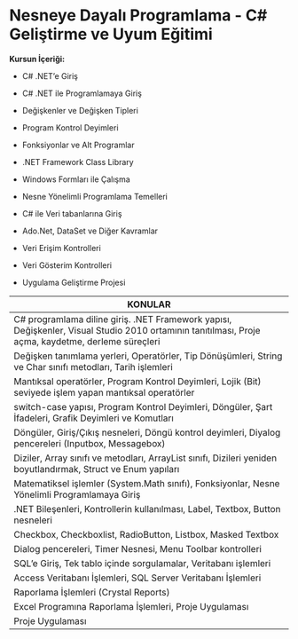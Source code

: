 
# **Nesneye Dayalı Programlama - C# Geliştirme ve Uyum Eğitimi**
**Kursun İçeriği:**

  * C# .NET’e Giriş
  * C# .NET  ile Programlamaya Giriş

  * Değişkenler ve Değişken Tipleri

  * Program Kontrol Deyimleri

  * Fonksiyonlar ve Alt Programlar

  * .NET Framework Class Library

  * Windows Formları ile Çalışma

  * Nesne Yönelimli Programlama Temelleri

  * C# ile Veri tabanlarına Giriş

  * Ado.Net, DataSet ve Diğer Kavramlar

  * Veri Erişim Kontrolleri

  * Veri Gösterim Kontrolleri

  * Uygulama Geliştirme Projesi

| **KONULAR** |
|-----------------------|
| C# programlama diline giriş. .NET Framework yapısı, Değişkenler, Visual Studio 2010 ortamının tanıtılması, Proje açma, kaydetme, derleme süreçleri |
| Değişken tanımlama yerleri, Operatörler, Tip Dönüşümleri, String ve Char sınıfı metodları, Tarih işlemleri |
| Mantıksal operatörler, Program Kontrol Deyimleri, Lojik (Bit) seviyede işlem yapan mantıksal operatörler |
| switch-case yapısı, Program Kontrol Deyimleri, Döngüler, Şart İfadeleri, Grafik Deyimleri ve Komutları |
| Döngüler, Giriş/Çıkış nesneleri, Döngü kontrol deyimleri, Diyalog pencereleri (Inputbox, Messagebox) |
| Diziler, Array sınıfı ve metodları, ArrayList sınıfı, Dizileri yeniden boyutlandırmak, Struct ve Enum yapıları |
| Matematiksel işlemler (System.Math sınıfı), Fonksiyonlar, Nesne Yönelimli Programlamaya Giriş |
| .NET Bileşenleri, Kontrollerin kullanılması, Label, Textbox, Button nesneleri |
| Checkbox, Checkboxlist, RadioButton, Listbox, Masked Textbox |
| Dialog pencereleri, Timer Nesnesi, Menu Toolbar kontrolleri |
| SQL’e Giriş, Tek tablo içinde sorgulamalar, Veritabanı işlemleri |
| Access Veritabanı İşlemleri, SQL Server Veritabanı İşlemleri |
| Raporlama İşlemleri (Crystal Reports) |
| Excel Programına Raporlama İşlemleri, Proje Uygulaması |
| Proje Uygulaması |
